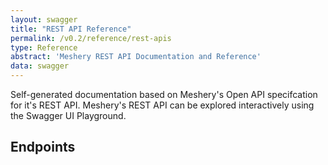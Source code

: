 ```yaml
---
layout: swagger
title: "REST API Reference"
permalink: /v0.2/reference/rest-apis
type: Reference
abstract: 'Meshery REST API Documentation and Reference'
data: swagger
---
```


Self-generated documentation based on Meshery's Open API specifcation for it's REST API.  Meshery's REST API can be explored interactively using the Swagger UI Playground.

## Endpoints

